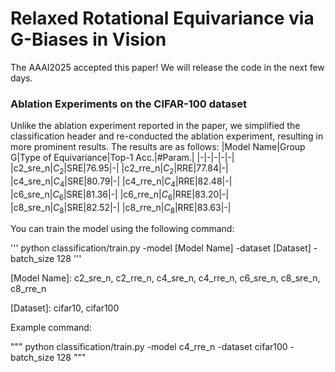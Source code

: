 # Relaxed Rotational Equivariance via G-Biases in Vision
The AAAI2025 accepted this paper! We will release the code in the next few days.
### Ablation Experiments on the CIFAR-100 dataset
Unlike the ablation experiment reported in the paper, we simplified the classification header and re-conducted the ablation experiment, resulting in more prominent results. The results are as follows:
|Model Name|Group G|Type of Equivariance|Top-1 Acc.|#Param.|
|-|-|-|-|-|
|c2_sre_n|$C_2$|SRE|76.95|-|
|c2_rre_n|$C_2$|RRE|77.84|-|
|c4_sre_n|$C_4$|SRE|80.79|-|
|c4_rre_n|$C_4$|RRE|82.48|-|
|c6_sre_n|$C_6$|SRE|81.36|-|
|c6_rre_n|$C_6$|RRE|83.20|-|
|c8_sre_n|$C_8$|SRE|82.52|-|
|c8_rre_n|$C_8$|RRE|83.63|-|

You can train the model using the following command:

'''
python classification/train.py -model [Model Name] -dataset [Dataset] -batch_size 128
'''

[Model Name]: c2_sre_n, c2_rre_n, c4_sre_n, c4_rre_n, c6_sre_n, c8_sre_n, c8_rre_n

[Dataset]: cifar10, cifar100

Example command: 

"""
python classification/train.py -model c4_rre_n -dataset cifar100 -batch_size 128
"""

